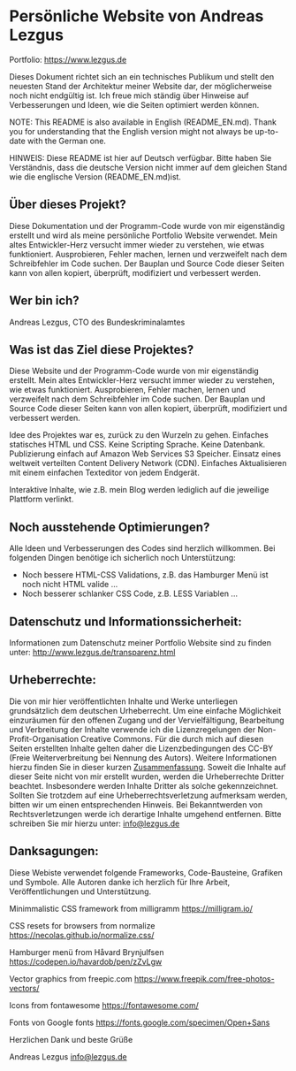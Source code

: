 # Persönliche Website von Andreas Lezgus
Portfolio: https://www.lezgus.de

Dieses Dokument richtet sich an ein technisches Publikum und stellt den neuesten Stand der Architektur meiner Website dar, der möglicherweise noch nicht endgültig ist. Ich freue mich ständig über Hinweise auf Verbesserungen und Ideen, wie die Seiten optimiert werden können.

NOTE: This README is also available in English (README_EN.md). Thank you for understanding that the English version might not always be up-to-date with the German one.

HINWEIS: Diese README ist hier auf Deutsch verfügbar. Bitte haben Sie Verständnis, dass die deutsche Version nicht immer auf dem gleichen Stand wie die englische Version (README_EN.md)ist.


## Über dieses Projekt?
Diese Dokumentation und der Programm-Code wurde von mir eigenständig erstellt und wird als meine persönliche Portfolio Website verwendet. Mein altes Entwickler-Herz versucht immer wieder zu verstehen, wie etwas funktioniert. Ausprobieren, Fehler machen, lernen und verzweifelt nach dem Schreibfehler im Code suchen. Der Bauplan und Source Code dieser Seiten kann von allen kopiert, überprüft, modifiziert und verbessert werden.


## Wer bin ich?
Andreas Lezgus, CTO des Bundeskriminalamtes


## Was ist das Ziel diese Projektes?
Diese Website und der Programm-Code wurde von mir eigenständig erstellt. Mein altes Entwickler-Herz versucht immer wieder zu verstehen, wie etwas funktioniert. Ausprobieren, Fehler machen, lernen und verzweifelt nach dem Schreibfehler im Code suchen. Der Bauplan und Source Code dieser Seiten kann von allen kopiert, überprüft, modifiziert und verbessert werden.

Idee des Projektes war es, zurück zu den Wurzeln zu gehen.
Einfaches statisches HTML und CSS. Keine Scripting Sprache. Keine Datenbank.
Publizierung einfach auf Amazon Web Services S3 Speicher.
Einsatz eines weltweit verteilten Content Delivery Network (CDN).
Einfaches Aktualisieren mit einem einfachen Texteditor von jedem Endgerät.

Interaktive Inhalte, wie z.B. mein Blog werden lediglich auf die jeweilige Plattform verlinkt.


## Noch ausstehende Optimierungen?
Alle Ideen und Verbesserungen des Codes sind herzlich willkommen. Bei folgenden Dingen benötige ich sicherlich noch Unterstützung:

- Noch bessere HTML-CSS Validations, z.B. das Hamburger Menü ist noch nicht HTML valide ...
- Noch besserer schlanker CSS Code, z.B. LESS Variablen ...


## Datenschutz und Informationssicherheit:

Informationen zum Datenschutz meiner Portfolio Website sind zu finden unter:
http://www.lezgus.de/transparenz.html


## Urheberrechte:

Die von mir hier veröffentlichten Inhalte und Werke unterliegen grundsätzlich dem deutschen Urheberrecht. Um eine einfache Möglichkeit einzuräumen für den offenen Zugang und der Vervielfältigung, Bearbeitung und Verbreitung der Inhalte verwende ich die Lizenzregelungen der Non-Profit-Organisation Creative Commons. Für die durch mich auf diesen Seiten erstellten Inhalte gelten daher die Lizenzbedingungen des CC-BY (Freie Weiterverbreitung bei Nennung des Autors). Weitere Informationen hierzu finden Sie in dieser kurzen <a href='https://creativecommons.org/licenses/by/4.0/deed.de'>Zusammenfassung</a>. Soweit die Inhalte auf dieser Seite nicht von mir erstellt wurden, werden die Urheberrechte Dritter beachtet. Insbesondere werden Inhalte Dritter als solche gekennzeichnet. Sollten Sie trotzdem auf eine Urheberrechtsverletzung aufmerksam werden, bitten wir um einen entsprechenden Hinweis. Bei Bekanntwerden von Rechtsverletzungen werde ich derartige Inhalte umgehend entfernen. Bitte schreiben Sie mir hierzu unter: <a href=mailto:info@lezgus.de>info@lezgus.de</a>


## Danksagungen:

Diese Webiste verwendet folgende Frameworks, Code-Bausteine, Grafiken und Symbole.
Alle Autoren danke ich herzlich für Ihre Arbeit, Veröffentlichungen und Unterstützung.

Minimmalistic CSS framework from milligramm
https://milligram.io/

CSS resets for browsers from normalize
https://necolas.github.io/normalize.css/

Hamburger menü from Håvard Brynjulfsen
https://codepen.io/havardob/pen/zZvLgw

Vector graphics from freepic.com
https://www.freepik.com/free-photos-vectors/

Icons from fontawesome
https://fontawesome.com/

Fonts von Google fonts
https://fonts.google.com/specimen/Open+Sans



Herzlichen Dank und beste Grüße

Andreas Lezgus
info@lezgus.de
